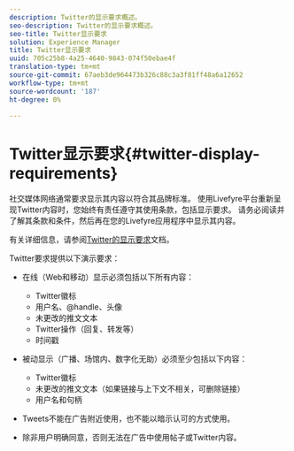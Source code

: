 ```yaml
---
description: Twitter的显示要求概述。
seo-description: Twitter的显示要求概述。
seo-title: Twitter显示要求
solution: Experience Manager
title: Twitter显示要求
uuid: 705c25b8-4a25-4640-9843-074f50ebae4f
translation-type: tm+mt
source-git-commit: 67aeb3de964473b326c88c3a3f81ff48a6a12652
workflow-type: tm+mt
source-wordcount: '187'
ht-degree: 0%

---
```



# Twitter显示要求{#twitter-display-requirements}

社交媒体网络通常要求显示其内容以符合其品牌标准。 使用Livefyre平台重新呈现Twitter内容时，您始终有责任遵守其使用条款，包括显示要求。 请务必阅读并了解其条款和条件，然后再在您的Livefyre应用程序中显示其内容。

有关详细信息，请参阅[Twitter的显示要求](https://about.twitter.com/company/display-requirements)文档。

Twitter要求提供以下演示要求：

* 在线（Web和移动）显示必须包括以下所有内容：

   * Twitter徽标
   * 用户名、@handle、头像
   * 未更改的推文文本
   * Twitter操作（回复、转发等）
   * 时间戳

* 被动显示（广播、场馆内、数字化无助）必须至少包括以下内容：

   * Twitter徽标
   * 未更改的推文文本（如果链接与上下文不相关，可删除链接）
   * 用户名和句柄

* Tweets不能在广告附近使用，也不能以暗示认可的方式使用。
* 除非用户明确同意，否则无法在广告中使用帖子或Twitter内容。
